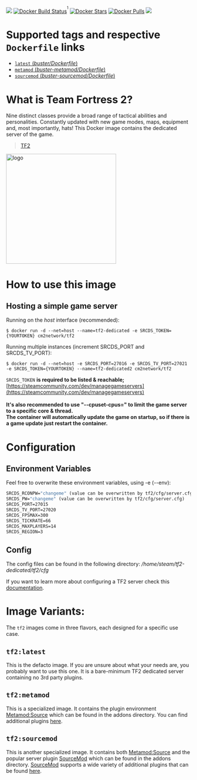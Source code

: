 [![](https://img.shields.io/codacy/grade/e201fa6b35074864b200eaf558563a22.svg)](https://hub.docker.com/r/cm2network/csgo/) [![Docker Build Status](https://img.shields.io/badge/docker%20build-passing-brightgreen.svg)](https://hub.docker.com/r/cm2network/csgo/)<sup><sup>1</sup></sup> [![Docker Stars](https://img.shields.io/docker/stars/cm2network/csgo.svg)](https://hub.docker.com/r/cm2network/csgo/) [![Docker Pulls](https://img.shields.io/docker/pulls/cm2network/csgo.svg)](https://hub.docker.com/r/cm2network/csgo/) [![](https://images.microbadger.com/badges/image/cm2network/csgo.svg)](https://microbadger.com/images/cm2network/csgo)
# Supported tags and respective `Dockerfile` links
-	[`latest` (*buster/Dockerfile*)](https://github.com/CM2Walki/TF2/blob/master/buster/Dockerfile)
-	[`metamod` (*buster-metamod/Dockerfile*)](https://github.com/CM2Walki/TF2/blob/master/buster-metamod/Dockerfile)
-	[`sourcemod` (*buster-sourcemod/Dockerfile*)](https://github.com/CM2Walki/TF2/blob/master/buster-sourcemod/Dockerfile)

# What is Team Fortress 2?
Nine distinct classes provide a broad range of tactical abilities and personalities. Constantly updated with new game modes, maps, equipment and, most importantly, hats!
This Docker image contains the dedicated server of the game.

>  [TF2](https://store.steampowered.com/app/440/Team_Fortress_2/)

<img src="http://www.teamfortress.com/workshop/images/tf_logo.png" alt="logo" width="300"/></img>

# How to use this image
## Hosting a simple game server

Running on the *host* interface (recommended):<br/>
```console
$ docker run -d --net=host --name=tf2-dedicated -e SRCDS_TOKEN={YOURTOKEN} cm2network/tf2
```

Running multiple instances (increment SRCDS_PORT and SRCDS_TV_PORT):
```console
$ docker run -d --net=host -e SRCDS_PORT=27016 -e SRCDS_TV_PORT=27021 -e SRCDS_TOKEN={YOURTOKEN} --name=tf2-dedicated2 cm2network/tf2
```

`SRCDS_TOKEN` **is required to be listed & reachable;** [https://steamcommunity.com/dev/managegameservers](https://steamcommunity.com/dev/managegameservers)<br/><br/>
**It's also recommended to use "--cpuset-cpus=" to limit the game server to a specific core & thread.**<br/>
**The container will automatically update the game on startup, so if there is a game update just restart the container.**

# Configuration
## Environment Variables
Feel free to overwrite these environment variables, using -e (--env): 
```dockerfile
SRCDS_RCONPW="changeme" (value can be overwritten by tf2/cfg/server.cfg) 
SRCDS_PW="changeme" (value can be overwritten by tf2/cfg/server.cfg) 
SRCDS_PORT=27015
SRCDS_TV_PORT=27020
SRCDS_FPSMAX=300
SRCDS_TICKRATE=66
SRCDS_MAXPLAYERS=14
SRCDS_REGION=3
```
## Config
The config files can be found in the following directory: */home/steam/tf2-dedicated/tf2/cfg*

If you want to learn more about configuring a TF2 server check this [documentation](https://wiki.teamfortress.com/wiki/Dedicated_server_configuration).

# Image Variants:
The `tf2` images come in three flavors, each designed for a specific use case.

## `tf2:latest`
This is the defacto image. If you are unsure about what your needs are, you probably want to use this one. It is a bare-minimum TF2 dedicated server containing no 3rd party plugins.<br/>

## `tf2:metamod`
This is a specialized image. It contains the plugin environment [Metamod:Source](https://www.sourcemm.net) which can be found in the addons directory. You can find additional plugins [here](https://www.sourcemm.net/plugins).

## `tf2:sourcemod`
This is another specialized image. It contains both [Metamod:Source](https://www.sourcemm.net) and the popular server plugin [SourceMod](https://www.sourcemod.net) which can be found in the addons directory. [SourceMod](https://www.sourcemod.net) supports a wide variety of additional plugins that can be found [here](https://www.sourcemod.net/plugins.php).
